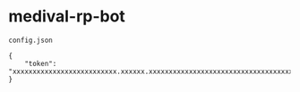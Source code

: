 # medival-rp-bot

``config.json``
```
{
    "token": "xxxxxxxxxxxxxxxxxxxxxxxxxx.xxxxxx.xxxxxxxxxxxxxxxxxxxxxxxxxxxxxxxxxxxxxx"
}
```
